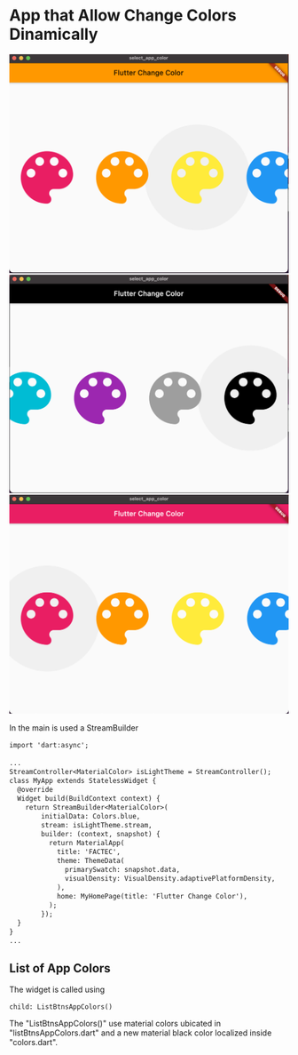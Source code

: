 # App that Allow Change Colors Dinamically

![Image1 of App](example1.png)
![Image2 of App](example2.png)
![Image3 of App](example3.png)

In the main is used a StreamBuilder<MaterialColor>

    import 'dart:async';
    
    ...
    StreamController<MaterialColor> isLightTheme = StreamController();
    class MyApp extends StatelessWidget {
      @override
      Widget build(BuildContext context) {
        return StreamBuilder<MaterialColor>(
            initialData: Colors.blue,
            stream: isLightTheme.stream,
            builder: (context, snapshot) {
              return MaterialApp(
                title: 'FACTEC',
                theme: ThemeData(
                  primarySwatch: snapshot.data,
                  visualDensity: VisualDensity.adaptivePlatformDensity,
                ),
                home: MyHomePage(title: 'Flutter Change Color'),
              );
            });
      }
    }
    ...
    
## List of App Colors

The widget is called using 

    child: ListBtnsAppColors()

The "ListBtnsAppColors()" use material colors ubicated in "listBtnsAppColors.dart" and a new material black color localized inside "colors.dart".


